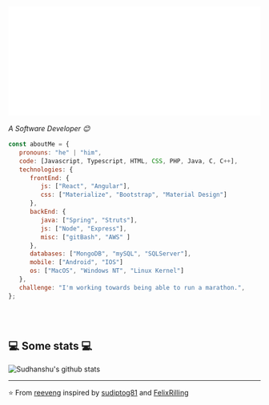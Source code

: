 <img src="https://github.com/reeveng/reeveng/blob/master/svg.svg"/>


<p><em>A Software Developer 😊</br>
</em></p>


```javascript
const aboutMe = {
   pronouns: "he" | "him",
   code: [Javascript, Typescript, HTML, CSS, PHP, Java, C, C++],
   technologies: {
      frontEnd: {
         js: ["React", "Angular"],
         css: ["Materialize", "Bootstrap", "Material Design"]
      },
      backEnd: {
         java: ["Spring", "Struts"],
         js: ["Node", "Express"],
         misc: ["gitBash", "AWS" ]
      },
      databases: ["MongoDB", "mySQL", "SQLServer"],
      mobile: ["Android", "IOS"]
      os: ["MacOS", "Windows NT", "Linux Kernel"]
   },
   challenge: "I'm working towards being able to run a marathon.",
};
```
</br></br>
<h2>💻 Some stats 💻</h2>

![Sudhanshu's github stats](https://github-readme-stats.vercel.app/api?username=Sudhanshu-1508&show_icons=true&title_color=fff&icon_color=79ff97&text_color=9f9f9f&bg_color=151515)

---

⭐️ From [reeveng](https://github.com/reeveng) inspired by [sudiptog81](https://github.com/sudiptog81) and  [FelixRilling](https://github.com/)
